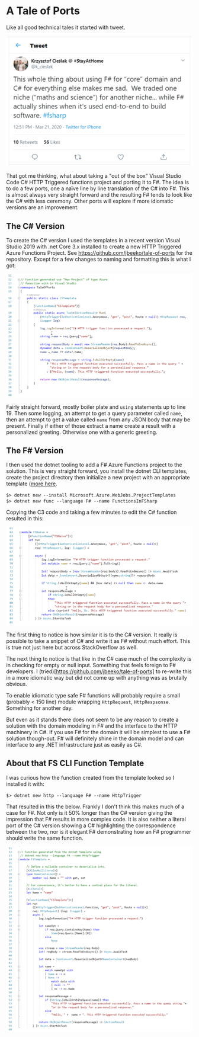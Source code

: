 # A Tale of Ports

Like all good technical tales it started with tweet.  

![Domain only tweet.](./images/domain-only.png "")

That got me thinking, what about taking a "out of the box" Visual Studio Code C# HTTP Triggered functions project and porting it to F#. The idea is to do a few ports, one a naïve line by line translation of the C# into F#. This is almost always very straight forward and the resulting F# tends to look like the C# with less ceremony. Other ports will explore if more idiomatic versions are an improvement. 

## The C# Version

To create the C# version I used the templates in a recent version Visual Studio 2019 with .net Core 3.x installed to create a new HTTP Triggered Azure Functions Project. See https://github.com/jbeeko/tale-of-ports for the repository. Except for a few changes to naming and formatting this is what I got:

![C# code.](./images/cs-template.png "")


Fairly straight forward, mostly boiler plate and `using` statements up to line 19. Then some logging,  an attempt to get a query parameter called `name`, then an attempt to get a value called `name` from any JSON body that may be present. Finally if either of those extract a name create a result with a personalized greeting. Otherwise one with a generic greeting. 


## The F# Version

I then used the dotnet tooling to add a F# Azure Functions project to the solution. This is very straight forward, you install the dotnet CLI templates, create the project directory then initialize a new project with an appropriate template ([more here](https://www.aaron-powell.com/posts/). 
```
$> dotnet new --install Microsoft.Azure.WebJobs.ProjectTemplates
$> dotnet new func --language F# --name FunctionsInFSharp
```

Copying the C3 code and taking a few minutes to edit the C# function resulted in this: 

![F# port.](./images/fs-port.png "")

The first thing to notice is how similar it is to the C# version. It really is possible to take a snippet of C# and write it as F# without much effort. This is true not just here but across StackOverflow as well.  

The next thing to notice is that like in the C# case much of the complexity is in checking for empty or null input. Something that feels foreign to F# developers. I (tried)[https://github.com/jbeeko/tale-of-ports] to re-write this in a more idiomatic way but did not come up with anything was as brutally obvious. 

To enable idiomatic type safe F# functions will probably require a small (probably < 150 line) module wrapping `HttpRequest`, `HttpRespsonse`. Something for another day.  

But even as it stands there does not seem to be any reason to create a solution with the domain modeling in F# and the interface to the HTTP machinery in C#. If you use F# for the domain it will be simplest to use a F# solution though-out. F# will definitely shine in the domain model and can interface to any .NET infrastructure just as easily as C#.


## About that FS CLI Function Template

I was curious how the function created from the template looked so I installed it with:

```
$> dotnet new http --language F# --name HttpTrigger
```

That resulted in this the below. Frankly I don't think this makes much of a case for F#. Not only is it 50% longer than the C# version giving the impression that F# results in more complex code. It is also neither a literal port of the C# version showing a C# highlighting the correspondence between the two, nor is it elegant F# demonstrating how an F# programmer should write the same function.  

![F# template.](./images/fs-template.png "")



